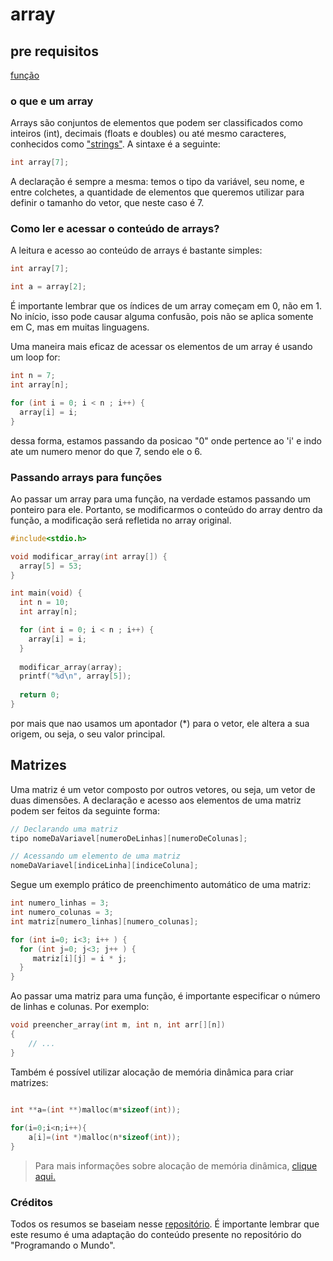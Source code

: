 # array
## pre requisitos
[função](https://github.com/giusfds/aeds/tree/main/estudos/funcao)
### o que e um array
Arrays são conjuntos de elementos que podem ser classificados como inteiros (int), decimais (floats e doubles) ou até mesmo caracteres, conhecidos como ["strings"](https://github.com/giusfds/aeds/tree/main/estudos/string). A sintaxe é a seguinte:
```c
int array[7];
``` 
A declaração é sempre a mesma: temos o tipo da variável, seu nome, e entre colchetes, a quantidade de elementos que queremos utilizar para definir o tamanho do vetor, que neste caso é 7.

### Como ler e acessar o conteúdo de arrays?
A leitura e acesso ao conteúdo de arrays é bastante simples:
```c
int array[7];

int a = array[2];
``` 
É importante lembrar que os índices de um array começam em 0, não em 1. No início, isso pode causar alguma confusão, pois não se aplica somente em C, mas em muitas linguagens.

Uma maneira mais eficaz de acessar os elementos de um array é usando um loop for:
```c
int n = 7;
int array[n];

for (int i = 0; i < n ; i++) {
  array[i] = i;
}
``` 
dessa forma, estamos passando da posicao "0" onde pertence ao 'i' e indo ate um numero menor do que 7, sendo ele o 6.

### Passando arrays para funções

Ao passar um array para uma função, na verdade estamos passando um ponteiro para ele. Portanto, se modificarmos o conteúdo do array dentro da função, a modificação será refletida no array original.

```c
#include<stdio.h>

void modificar_array(int array[]) {
  array[5] = 53;
}

int main(void) {
  int n = 10;
  int array[n];

  for (int i = 0; i < n ; i++) {
    array[i] = i;
  }
  
  modificar_array(array);
  printf("%d\n", array[5]);
  
  return 0;
}
``` 
por mais que nao usamos um apontador (*) para o vetor, ele altera a sua origem, ou seja, o seu valor principal.

## Matrizes
Uma matriz é um vetor composto por outros vetores, ou seja, um vetor de duas dimensões. A declaração e acesso aos elementos de uma matriz podem ser feitos da seguinte forma:
```c
// Declarando uma matriz
tipo nomeDaVariavel[numeroDeLinhas][numeroDeColunas];

// Acessando um elemento de uma matriz
nomeDaVariavel[indiceLinha][indiceColuna];
```
Segue um exemplo prático de preenchimento automático de uma matriz:

```c
int numero_linhas = 3;
int numero_colunas = 3;
int matriz[numero_linhas][numero_colunas];

for (int i=0; i<3; i++ ) {
  for (int j=0; j<3; j++ ) {
     matriz[i][j] = i * j;
  }
}

``` 
Ao passar uma matriz para uma função, é importante especificar o número de linhas e colunas. Por exemplo:
```c
void preencher_array(int m, int n, int arr[][n])
{
    // ...
}

```

Também é possível utilizar alocação de memória dinâmica para criar matrizes:

```c

int **a=(int **)malloc(m*sizeof(int));
    
for(i=0;i<n;i++){
    a[i]=(int *)malloc(n*sizeof(int));
}

```
> Para mais informações sobre alocação de memória dinâmica, [ clique aqui.](https://github.com/giusfds/aeds/tree/main/estudos/ponteiro/estudos/Ponteiros%20e%20alocação%20de%20memória/alocacao%20dinamica)

### Créditos
Todos os resumos se baseiam nesse [repositório](https://github.com/Programando-o-Mundo/Microfundamentos-AEDs/blob/main/AEDs1/Parte2_Conceitos_avancados/2-Estruturas-de-dados-nao-Primitivas.md). É importante lembrar que este resumo é uma adaptação do conteúdo presente no repositório do "Programando o Mundo".